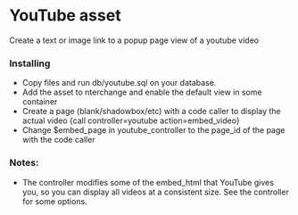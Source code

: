 # YouTube asset

Create a text or image link to a popup page view of a youtube video

### Installing

- Copy files and run db/youtube.sql on your database.
- Add the asset to nterchange and enable the default view in some container
- Create a page (blank/shadowbox/etc) with a code caller to display the actual video
    {call controller=youtube action=embed_video}
- Change $embed_page in youtube_controller to the page_id of the page with the code caller

### Notes:

- The controller modifies some of the embed_html that YouTube gives you, so you can display
  all videos at a consistent size. See the controller for some options.
